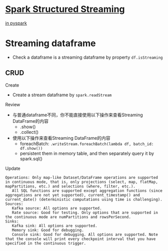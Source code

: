 # [Spark Structured Streaming](https://spark.apache.org/docs/latest/structured-streaming-programming-guide.html)
[in pyspark](https://spark.apache.org/docs/latest/api/python/index.html#index-page-structured-streaming)
# Streaming dataframe

- Check a dataframe is a streaming dataframe by property `df.isStreaming`
## CRUD
Create
- Create a stream dataframe by `spark.readStream`

Review
- 与普通dataframe不同，你不能直接使用以下操作来查看Streaming DataFrame的内容
  - .show()
  - .collect()
- 使用以下操作来查看Streaming DataFrame的内容
  - foreachBatch: `.writeStream.foreachBatch(lambda df, batch_id: df.show())`
  - persistent them in memory table, and then separately query it by spark.sql() 

Update
```
Operations: Only map-like Dataset/DataFrame operations are supported in continuous mode, that is, only projections (select, map, flatMap, mapPartitions, etc.) and selections (where, filter, etc.).
   All SQL functions are supported except aggregation functions (since aggregations are not yet supported), current_timestamp() and current_date() (deterministic computations using time is challenging).
Sources:
   Kafka source: All options are supported.
   Rate source: Good for testing. Only options that are supported in the continuous mode are numPartitions and rowsPerSecond.
Sinks:
   Kafka sink: All options are supported.
   Memory sink: Good for debugging.
   Console sink: Good for debugging. All options are supported. Note that the console will print every checkpoint interval that you have specified in the continuous trigger.
```
